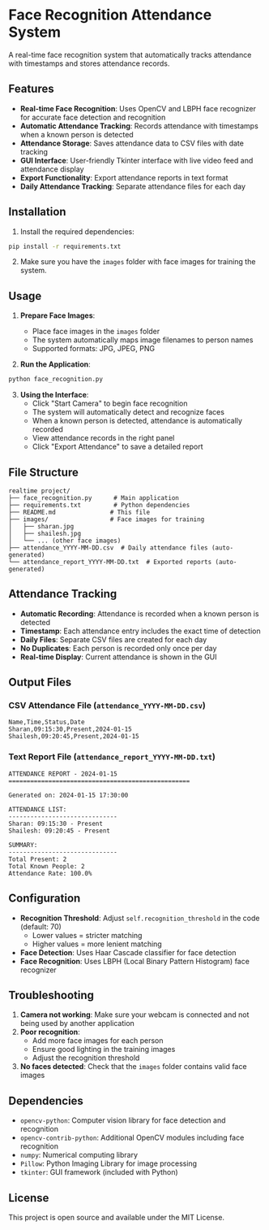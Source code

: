 # Face Recognition Attendance System

A real-time face recognition system that automatically tracks attendance with timestamps and stores attendance records.

## Features

- **Real-time Face Recognition**: Uses OpenCV and LBPH face recognizer for accurate face detection and recognition
- **Automatic Attendance Tracking**: Records attendance with timestamps when a known person is detected
- **Attendance Storage**: Saves attendance data to CSV files with date tracking
- **GUI Interface**: User-friendly Tkinter interface with live video feed and attendance display
- **Export Functionality**: Export attendance reports in text format
- **Daily Attendance Tracking**: Separate attendance files for each day

## Installation

1. Install the required dependencies:
```bash
pip install -r requirements.txt
```

2. Make sure you have the `images` folder with face images for training the system.

## Usage

1. **Prepare Face Images**: 
   - Place face images in the `images` folder
   - The system automatically maps image filenames to person names
   - Supported formats: JPG, JPEG, PNG

2. **Run the Application**:
```bash
python face_recognition.py
```

3. **Using the Interface**:
   - Click "Start Camera" to begin face recognition
   - The system will automatically detect and recognize faces
   - When a known person is detected, attendance is automatically recorded
   - View attendance records in the right panel
   - Click "Export Attendance" to save a detailed report

## File Structure

```
realtime project/
├── face_recognition.py      # Main application
├── requirements.txt         # Python dependencies
├── README.md               # This file
├── images/                 # Face images for training
│   ├── sharan.jpg
│   ├── shailesh.jpg
│   └── ... (other face images)
├── attendance_YYYY-MM-DD.csv  # Daily attendance files (auto-generated)
└── attendance_report_YYYY-MM-DD.txt  # Exported reports (auto-generated)
```

## Attendance Tracking

- **Automatic Recording**: Attendance is recorded when a known person is detected
- **Timestamp**: Each attendance entry includes the exact time of detection
- **Daily Files**: Separate CSV files are created for each day
- **No Duplicates**: Each person is recorded only once per day
- **Real-time Display**: Current attendance is shown in the GUI

## Output Files

### CSV Attendance File (`attendance_YYYY-MM-DD.csv`)
```
Name,Time,Status,Date
Sharan,09:15:30,Present,2024-01-15
Shailesh,09:20:45,Present,2024-01-15
```

### Text Report File (`attendance_report_YYYY-MM-DD.txt`)
```
ATTENDANCE REPORT - 2024-01-15
==================================================

Generated on: 2024-01-15 17:30:00

ATTENDANCE LIST:
------------------------------
Sharan: 09:15:30 - Present
Shailesh: 09:20:45 - Present

SUMMARY:
------------------------------
Total Present: 2
Total Known People: 2
Attendance Rate: 100.0%
```

## Configuration

- **Recognition Threshold**: Adjust `self.recognition_threshold` in the code (default: 70)
  - Lower values = stricter matching
  - Higher values = more lenient matching
- **Face Detection**: Uses Haar Cascade classifier for face detection
- **Face Recognition**: Uses LBPH (Local Binary Pattern Histogram) face recognizer

## Troubleshooting

1. **Camera not working**: Make sure your webcam is connected and not being used by another application
2. **Poor recognition**: 
   - Add more face images for each person
   - Ensure good lighting in the training images
   - Adjust the recognition threshold
3. **No faces detected**: Check that the `images` folder contains valid face images

## Dependencies

- `opencv-python`: Computer vision library for face detection and recognition
- `opencv-contrib-python`: Additional OpenCV modules including face recognition
- `numpy`: Numerical computing library
- `Pillow`: Python Imaging Library for image processing
- `tkinter`: GUI framework (included with Python)

## License

This project is open source and available under the MIT License.